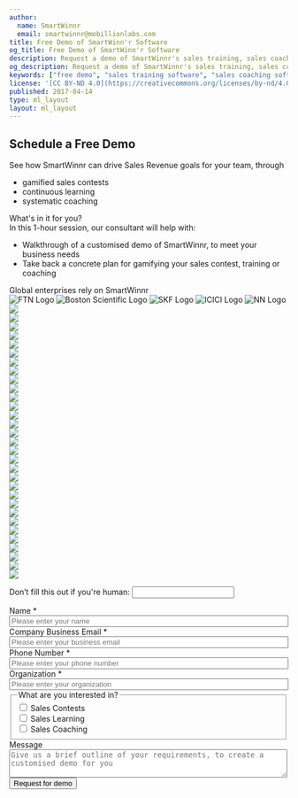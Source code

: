 ```yaml
---
author:
  name: SmartWinnr
  email: smartwinnr@mobillionlabs.com
title: Free Demo of SmartWinn'r Software
og_title: Free Demo of SmartWinn'r Software
description: Request a demo of SmartWinnr's sales training, sales coaching and sales contest Software which can help you to create a world class sales team
og_description: Request a demo of SmartWinnr's sales training, sales coaching and sales contest Software which can help you to create a world class sales team
keywords: ["free demo", "sales training software", "sales coaching software", "sales contest software"]
license: '[CC BY-ND 4.0](https://creativecommons.org/licenses/by-nd/4.0)'
published: 2017-04-14
type: ml_layout
layout: ml_layout
---
```


<section>
  <div class="padding50 ml-background-white">
    <div class="row">
      <div class="col-lg-6 col-md-6 col-sm-12 col-xs-12">
        <!-- <img class="ml-margin-bottom20 ml_request_demo_logo" src="/images/smartwinnr_white_logo 2.png" alt="SmartWinnr Logo"> -->
        <h1 class="ml_text_blue ml-margin-top-sections">Schedule a Free Demo</h1>
        <div class="ml_font_1_point_one ml_text_blue ">See how SmartWinnr can drive <span class="ml_text_bold">Sales Revenue goals</span> for your team, through
          <ul class="ml_text_blue">
            <li class="ml_font_1_point_one">gamified sales contests</li>
            <li class="ml_font_1_point_one">continuous learning</li>
            <li class="ml_font_1_point_one">systematic coaching</li>
          </ul>
        </div>
        <div class="ml_text_blue ml_font_1_point_one ml_text_bold ml-margin-top30">What's in it for you?</div>
        <div class="ml_font_1_point_one ml_text_blue ">In this 1-hour session, our consultant will help with:
          <ul class="ml_text_blue ">
            <li class="ml_font_1_point_one">Walkthrough of a <span class="ml_text_bold">customised demo</span> of SmartWinnr, to meet your business needs</li>
            <li class="ml_font_1_point_one">Take back a <span class="ml_text_bold">concrete plan</span> for gamifying your sales contest, training or coaching</li>
            <!-- <li class="ml_font_1_point_one">Start your <span class="ml_text_bold">free 1 month trial</span></li> -->
          </ul>
        </div>
        <div class="ml_text_blue ml_font_1_point_one ml_text_bold ml-margin-bottom20 ml-margin-top30">Global enterprises rely on SmartWinnr</div>
        <div class="row text-center">
          <img class="ml_company_logo_in_request_demo" src="/images/org-logos/fedex-logistics-logo.png" alt="FTN Logo">
          <img class="ml_company_logo_in_request_demo" src="/images/org-logos/bsc.png" alt="Boston Scientific Logo">
          <img class="ml_company_logo_in_request_demo" src="/images/org-logos/skf-logo.png" alt="SKF Logo">
          <img class="ml_company_logo_in_request_demo" src="/images/org-logos/icici logo.png" alt="ICICI Logo">
          <img class="ml_company_logo_in_request_demo" src="/images/org-logos/nn-logo.png" alt="NN Logo">
        </div> 
        <section class="swiper-margin-top-request-demo">
          <div class="swiper-container">
            <div class="swiper-wrapper">
              <div class="swiper-slide swiper-slide-request"> 
                <div class="row">
                  <div class="col-lg-12">
                      <img src="/images/g2badges/enterprise/1.png" class="swiper-img">
                  </div>
                </div>
              </div>
              <div class="swiper-slide swiper-slide-request"> 
                <div class="row">
                  <div class="col-lg-12">
                      <img src="/images/g2badges/enterprise/2.png" class="swiper-img">
                  </div>
                </div>
              </div>
              <div class="swiper-slide swiper-slide-request"> 
                <div class="row">
                  <div class="col-lg-12">
                      <img src="/images/g2badges/enterprise/3.png" class="swiper-img">
                  </div>
                </div>
              </div>
              <div class="swiper-slide swiper-slide-request"> 
                <div class="row">
                  <div class="col-lg-12">
                      <img src="/images/g2badges/enterprise/4.png" class="swiper-img">
                  </div>
                </div>
              </div>
              <div class="swiper-slide swiper-slide-request"> 
                <div class="row">
                  <div class="col-lg-12">
                      <img src="/images/g2badges/enterprise/5.png" class="swiper-img">
                  </div>
                </div>
              </div>
              <div class="swiper-slide swiper-slide-request"> 
                <div class="row">
                  <div class="col-lg-12">
                      <img src="/images/g2badges/enterprise/6.png" class="swiper-img">
                  </div>
                </div>
              </div>
              <div class="swiper-slide swiper-slide-request"> 
                <div class="row">
                  <div class="col-lg-12">
                      <img src="/images/g2badges/enterprise/7.png" class="swiper-img">
                  </div>
                </div>
              </div>
              <div class="swiper-slide swiper-slide-request"> 
                <div class="row">
                  <div class="col-lg-12">
                      <img src="/images/g2badges/enterprise/8.png" class="swiper-img">
                  </div>
                </div>
              </div>
              <div class="swiper-slide swiper-slide-request"> 
                <div class="row">
                  <div class="col-lg-12">
                      <img src="/images/g2badges/fall/1.png" class="swiper-img">
                  </div>
                </div>
              </div>
              <div class="swiper-slide swiper-slide-request"> 
                <div class="row">
                  <div class="col-lg-12">
                      <img src="/images/g2badges/fall/2.png" class="swiper-img">
                  </div>
                </div>
              </div>
              <div class="swiper-slide swiper-slide-request"> 
                <div class="row">
                  <div class="col-lg-12">
                      <img src="/images/g2badges/fall/3.png" class="swiper-img">
                  </div>
                </div>
              </div>
              <div class="swiper-slide swiper-slide-request"> 
                <div class="row">
                  <div class="col-lg-12">
                      <img src="/images/g2badges/fall/4.png" class="swiper-img">
                  </div>
                </div>
              </div>
              <div class="swiper-slide swiper-slide-request"> 
                <div class="row">
                  <div class="col-lg-12">
                      <img src="/images/g2badges/fall/5.png" class="swiper-img">
                  </div>
                </div>
              </div>
              <div class="swiper-slide swiper-slide-request"> 
                <div class="row">
                  <div class="col-lg-12">
                      <img src="/images/g2badges/fall/6.png" class="swiper-img">
                  </div>
                </div>
              </div>
              <div class="swiper-slide swiper-slide-request"> 
                <div class="row">
                  <div class="col-lg-12">
                      <img src="/images/g2badges/fall/7.png" class="swiper-img">
                  </div>
                </div>
              </div>
              <div class="swiper-slide swiper-slide-request"> 
                <div class="row">
                  <div class="col-lg-12">
                      <img src="/images/g2badges/fall/8.png" class="swiper-img">
                  </div>
                </div>
              </div>
              <div class="swiper-slide swiper-slide-request"> 
                <div class="row">
                  <div class="col-lg-12">
                      <img src="/images/g2badges/fall/9.png" class="swiper-img">
                  </div>
                </div>
              </div>
              <div class="swiper-slide swiper-slide-request"> 
                <div class="row">
                  <div class="col-lg-12">
                      <img src="/images/g2badges/fall/10.png" class="swiper-img">
                  </div>
                </div>
              </div>
              <div class="swiper-slide swiper-slide-request"> 
                <div class="row">
                  <div class="col-lg-12">
                      <img src="/images/g2badges/fall/11.png" class="swiper-img">
                  </div>
                </div>
              </div>
              <div class="swiper-slide swiper-slide-request"> 
                <div class="row">
                  <div class="col-lg-12">
                      <img src="/images/g2badges/fall/12.png" class="swiper-img">
                  </div>
                </div>
              </div>
              <div class="swiper-slide swiper-slide-request"> 
                <div class="row">
                  <div class="col-lg-12">
                      <img src="/images/g2badges/fall/13.png" class="swiper-img">
                  </div>
                </div>
              </div>
              <div class="swiper-slide swiper-slide-request"> 
                <div class="row">
                  <div class="col-lg-12">
                      <img src="/images/g2badges/mid-market/1.png" class="swiper-img">
                  </div>
                </div>
              </div>
              <div class="swiper-slide swiper-slide-request"> 
                <div class="row">
                  <div class="col-lg-12">
                      <img src="/images/g2badges/mid-market/2.png" class="swiper-img">
                  </div>
                </div>
              </div>
              <div class="swiper-slide swiper-slide-request"> 
                <div class="row">
                  <div class="col-lg-12">
                      <img src="/images/g2badges/mid-market/3.png" class="swiper-img">
                  </div>
                </div>
              </div>
              <div class="swiper-slide swiper-slide-request"> 
                <div class="row">
                  <div class="col-lg-12">
                      <img src="/images/g2badges/mid-market/4.png" class="swiper-img">
                  </div>
                </div>
              </div>
              <div class="swiper-slide swiper-slide-request"> 
                <div class="row">
                  <div class="col-lg-12">
                      <img src="/images/g2badges/mid-market/5.png" class="swiper-img">
                  </div>
                </div>
              </div>
              <div class="swiper-slide swiper-slide-request"> 
                <div class="row">
                  <div class="col-lg-12">
                      <img src="/images/g2badges/mid-market/6.png" class="swiper-img">
                  </div>
                </div>
              </div>
              <div class="swiper-slide swiper-slide-request"> 
                <div class="row">
                  <div class="col-lg-12">
                      <img src="/images/g2badges/mid-market/7.png" class="swiper-img">
                  </div>
                </div>
              </div>
              <div class="swiper-slide swiper-slide-request"> 
                <div class="row">
                  <div class="col-lg-12">
                      <img src="/images/g2badges/mid-market/8.png" class="swiper-img">
                  </div>
                </div>
              </div>
              <div class="swiper-slide swiper-slide-request"> 
                <div class="row">
                  <div class="col-lg-12">
                      <img src="/images/g2badges/asia-pacific/1.png" class="swiper-img">
                  </div>
                </div>
              </div>
              <div class="swiper-slide swiper-slide-request"> 
                <div class="row">
                  <div class="col-lg-12">
                      <img src="/images/g2badges/asia-pacific/2.png" class="swiper-img">
                  </div>
                </div>
              </div>
            </div>
            <!-- Add Arrows -->
            <div class="swiper-button-next "></div>
            <div class="swiper-button-prev"></div>
          </div>  
        </section>
      </div>
      <div class="col-lg-1 col-md-1 col-sm-12 col-xs-12"></div>
      <div class="col-lg-5 col-md-5 col-sm-12 col-xs-12">
        <form class="ml_request_demo_signup" action="https://bu4y0vkrwi.execute-api.us-west-2.amazonaws.com/prod" method="post" id="webform-client-form-11" accept-charset="UTF-8" data-netlify="true" netlify-honeypot="_honeypot">
        <input name="_honeypot" style="display:none" type="text">
            <input type="hidden" name="_to" value="94867cb7283ac9911fadb73040c85fbe11aeafbffb09">
            <input type="hidden" name="_redirect" value="https://smartwinnr.com/form-successful">
          <div>
            <p class="hidden">
              <label>Don’t fill this out if you're human: <input name="bot-field" /></label>
            </p>
            <!-- <div class="row">
              <div class="col-lg-6 col-md-6 col-sm-12 col-xs-12 padding0"> -->
                <div  class="form-item">
                  <label class="" for="edit-submitted-name">Name <span class="form-required" title="This field is required.">*</span></label>
                  <input required="required" placeholder="Please enter your name" type="text" id="edit-submitted-name" name="submitted[name]" value="" size="60" maxlength="128" class="form-text required" />
                </div>
              <!-- </div>
              <div class="col-lg-6 col-md-6 col-sm-12 col-xs-12 padding0 ml_padding_left_10"> -->
                <div  class="form-item">
                  <label class="" for="edit-submitted-email">Company Business Email <span class="form-required" title="This field is required.">*</span></label>
                  <input required="required" class="email form-text form-email required" placeholder="Please enter your business email" type="email" id="edit-submitted-email" name="submitted[email]" size="60" />
                </div>
              <!-- </div>
            </div>
            <div class="row">
              <div class="col-lg-6 col-md-6 col-sm-12 col-xs-12 padding0"> -->
                <div  class="form-item">
                  <label class="" for="edit-submitted-phone-number">Phone Number <span class="form-required" title="This field is required.">*</span></label>
                  <input required="required" placeholder="Please enter your phone number" type="text" id="edit-submitted-phone-number" name="submitted[phone_number]" value="" size="60" maxlength="128" class="form-text" />
                </div>
              <!-- </div>
              <div class="col-lg-6 col-md-6 col-sm-12 col-xs-12 padding0 ml_padding_left_10"> -->
                <div  class="form-item">
                  <label class="" for="edit-submitted-company-name">Organization <span class="form-required" title="This field is required.">*</span></label>
                  <input required="required" placeholder="Please enter your organization" type="text" id="edit-submitted-company-name" name="submitted[company_name]" value="" size="60" maxlength="128" class="form-text required" />
                </div>
              <!-- </div>
            </div> -->
            <fieldset>
              <legend class="ml_form_legend ml_body_text_white">What are you interested in?</legend>
              <div class="row">
                <div class="col-lg-6 col-md-6 col-sm-6 col-xs-6 padding0 ml_padding_left_10">
                  <span class="ml-margin-right10">
                    <input type="checkbox" class="ml_checbox_input" name="sales_contest" id="sales_contest" value="Sales Contests">
                    <label class="ml_font_weight_normal" for="sales_contest"> Sales Contests </label>
                  </span>
                </div>
                <div class="col-lg-6 col-md-6 col-sm-6 col-xs-6 padding0 ml_padding_left_10">
                  <span class="ml-margin-right10">
                    <input type="checkbox" class="ml_checbox_input" name="sales_learning" id="sales_learning" value="Sales Learning">
                    <label class="ml_font_weight_normal" for="sales_learning"> Sales Learning </label>
                  </span>
                </div>
                <div class="col-lg-6 col-md-6 col-sm-6 col-xs-6 padding0 ml_padding_left_10">
                  <span class="ml-margin-right10">
                    <input type="checkbox" class="ml_checbox_input" name="sales_coaching" id="sales_coaching" value="Sales Coaching">
                    <label class="ml_font_weight_normal" for="sales_coaching"> Sales Coaching </label>
                  </span>
                </div>
              </div>
            </fieldset>
            <div  class="form-item">
              <label class="" for="edit-submitted-message">Message </label>
              <textarea placeholder="Give us a brief outline of your requirements, to create a customised demo for you" id="edit-submitted-message" name="submitted[message]" cols="60" rows="3" class="form-textarea"></textarea>
            </div>
            <input type="hidden" name="details[sid]" />
            <input type="hidden" name="details[page_num]" value="1" />
            <input type="hidden" name="details[page_count]" value="1" />
            <input type="hidden" name="details[finished]" value="0" />
            <input type="hidden" name="form_build_id" value="form-tF8e92Q7jjjIwQLZpoEP76p1bd1_SSsc_ysKTTOhfMw" />
            <input type="hidden" name="form_id" value="webform_client_form_11" />
            <!-- <div class="ml-subtext ml_font_1_point_one padding10">
              We're committed to your privacy. SmartWinnr uses the information you provide to us to contact you about our relevant content, products, and services. You may unsubscribe from these communications at any time. For more information, check out our <a class="ml_body_text_blue" href="/about-us/privacy-policy/" target="_blank">Privacy Policy</a>.
            </div> -->
            <div class="form-actions text-center">
              <input class="webform-submit form-submit" type="submit" name="op" value="Request for demo"></input>
            </div>
          </div>
        </form>
      </div>
    </div>
  </div>
</section>



<!-- <section class="ml-key-points ml-background-white">
  <div class="padding50">
    <div class="row">
      <div class="col-md-12 col-sm-12">
        <h1 class="text-center ml_body_text_black ml-margin-bottom20">Global enterprises rely on SmartWinnr</h1>
      </div>
    </div>
    <div class="row text-center">
      <img class="ml_company_logo" src="/images/org-logos/bsc.png" alt="Boston Scientific Logo">
      <img class="ml_company_logo" src="/images/org-logos/icici logo.png" alt="ICICI Logo">
      <img class="ml_company_logo" src="/images/org-logos/poly-logo.svg" alt="Polycom Logo">
      <img class="ml_company_logo" src="/images/org-logos/nn-logo.png" alt="NN Logo">
      <img class="ml_company_logo" src="/images/org-logos/skf-logo.png" alt="SKF Logo">
      <img class="ml_company_logo" src="/images/org-logos/fedex-logistics-logo.png" alt="FTN Logo">
      <img class="ml_company_logo" src="/images/org-logos/convatech-logo.png" alt="Convatec Logo">
      <img class="ml_company_logo" src="/images/org-logos/nouvmed logo.png" alt="Nouvmed Logo">
      <img class="ml_company_logo" src="/images/org-logos/Regrow-biosciences-logo.png" alt="Regrow Logo">
      <img class="ml_company_logo" src="/images/org-logos/hcr-logo-2x.png" alt="HCR Logo">
      <img class="ml_company_logo" src="/images/org-logos/canara-hsbc-logo.png" alt="Canara HSBC Logo">
      <img class="ml_company_logo ml_height_30" src="/images/org-logos/icici-securities-logo1.png" alt="ICICI Securities Logo">
      <img class="ml_company_logo ml_height_30" src="/images/org-logos/transforce-logo.png" alt="Transforce Logo">
    </div>
  </div>
</section> -->


<script>
  (function (c, p, d, u, id, i) {
    id = ''; // Optional Custom ID for user in your system
    u = 'https://tracking.g2crowd.com/attribution_tracking/conversions/' + c + '.js?p=' + encodeURI(p) + '&e=' + id;
    i = document.createElement('script');
    i.type = 'application/javascript';
    i.async = true;
    i.src = u;
    d.getElementsByTagName('head')[0].appendChild(i);
  }("4413", document.location.href, document));
</script>

<script>
   var swiper = new Swiper('.swiper-container', {
      effect: 'coverflow',
      grabCursor: true,
      centeredSlides: true,
      slidesPerView: 'auto',
      spaceBetween: 80,
        autoplay: {
          delay: 2500,
          disableOnInteraction: false,
        },
      coverflowEffect: {
        rotate: 0,
        stretch: 0,
        depth: 100,
        modifier: 1,
        slideShadows: false,
      },
      pagination: {
        el: '.swiper-pagination',
      },
        navigation: {
        nextEl: '.swiper-button-next',
        prevEl: '.swiper-button-prev',
      },
    });
</script>
